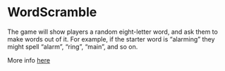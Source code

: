 # WordScramble

The game will show players a random eight-letter word, and ask them to make words out of it.
For example, if the starter word is “alarming” they might spell “alarm”, “ring”, “main”, and so on.

More info [here](https://www.hackingwithswift.com/books/ios-swiftui/word-scramble-introduction)
